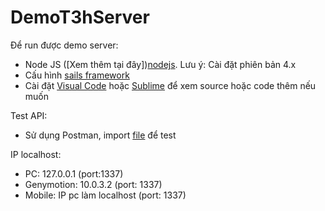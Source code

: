 # DemoT3hServer

Để run được demo server:
 
 - Node JS ([Xem thêm tại đây])[nodejs]. Lưu ý: Cài đặt phiên bản 4.x
 - Cấu hình [sails framework][sails]
 - Cài đặt [Visual Code][vs] hoặc [Sublime][sublime] để xem source hoặc code thêm nếu muốn

Test API:

 - Sử dụng Postman, import [file][postman] để test
 
IP localhost:
  
  - PC: 127.0.0.1 (port:1337)
  - Genymotion: 10.0.3.2 (port: 1337)
  - Mobile: IP pc làm localhost (port: 1337)



[nodejs]: <https://nodejs.org/en/>
[sails]: <http://sailsjs.org/get-started>
[sublime]:<https://www.sublimetext.com/3>
[vs]:<https://code.visualstudio.com/>
[postman]:<https://goo.gl/m06uED>
